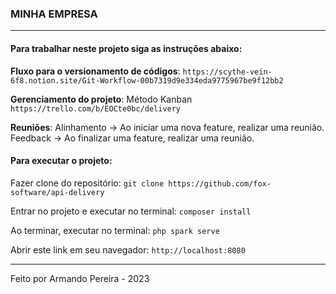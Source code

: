 ### MINHA EMPRESA

---

#### Para trabalhar neste projeto siga as instruções abaixo:

**Fluxo para o versionamento de códigos**:
`https://scythe-vein-6f8.notion.site/Git-Workflow-00b7319d9e334eda9775967be9f12bb2`

**Gerenciamento do projeto**:
Método Kanban
`https://trello.com/b/EOCte0bc/delivery`

**Reuniões**:
Alinhamento -> Ao iniciar uma nova feature, realizar uma reunião.
Feedback -> Ao finalizar uma feature, realizar uma reunião.

#### Para executar o projeto:

Fazer clone do repositório: `git clone https://github.com/fox-software/api-delivery`

Entrar no projeto e executar no terminal: `composer install`

Ao terminar, executar no terminal: `php spark serve`

Abrir este link em seu navegador: `http://localhost:8080`

---

Feito por Armando Pereira - 2023

